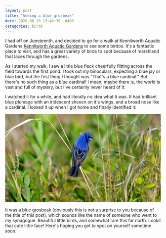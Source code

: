```yaml
---
layout: post
title: "Seeing a blue grosbeak"
date: 2020-06-18 13:48:30 -0400
categories: birds
---
```


I had off on Juneteenth, and decided to go for a walk at Kennilworth Aquatic Gardens [Kennilworth Aquatic Gardens](https://www.nps.gov/keaq/index.htm) to see some birdos. It's a fantastic place to visit, and has a great variety of birds to spot because of marshland that laces through the gardens.

As I started my walk, I saw a little blue fleck cheerfully flitting across the field towards the first pond. I took out my binoculars, expecting a blue jay or blue bird, but the first thing I thought was "That's a blue cardinal." But there's no such thing as a blue cardinal! I mean, maybe there is, the world is vast and full of mystery, but I've certainly never heard of it.

I watched it for a while, and had literally no idea what it was. It had brilliant blue plumage with an iridescent sheeen on it's wings, and a broad nose like a cardinal. I looked it up when I got home and finally identified it:

![image courtesy of the audubon society website](/assets/img/blue_grosbeak.jpeg)

It was a blue grosbeak (obviously this is not a surprise to you because of the title of this post), which sounds like the name of someone who went to my synagogue. Beautiful little birds, and somewhat rare this far north. Lookit that cute little face! Here's hoping you get to spot on yourself sometime soon.
